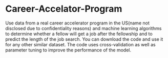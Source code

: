 # Career-Accelator-Program
Use data from a real career accelerator program in the US(name not disclosed due to confidentiality reasons) and machine learning algorithms to determine whether a fellow will get a job after the fellowship and to predict the length of the job search.
You can download the code and use it for any other similar dataset. The code uses cross-validation as well as parameter tuning to improve the performance of the model.

